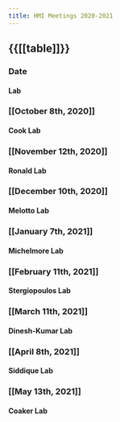 ```yaml
---
title: HMI Meetings 2020-2021
---
```


## {{[[table]]}}
### Date
#### Lab

### [[October 8th, 2020]]
#### Cook Lab

### [[November 12th, 2020]]
#### Ronald Lab

### [[December 10th, 2020]]
#### Melotto Lab

### [[January 7th, 2021]]
#### Michelmore Lab

### [[February 11th, 2021]]
#### Stergiopoulos Lab

### [[March 11th, 2021]]
#### Dinesh-Kumar Lab

### [[April 8th, 2021]]
#### Siddique Lab

### [[May 13th, 2021]]
#### Coaker Lab
